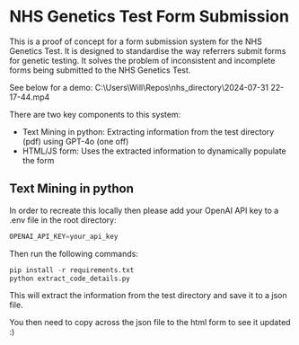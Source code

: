 # NHS Genetics Test Form Submission

This is a proof of concept for a form submission system for the NHS Genetics Test. It is designed to standardise the way referrers submit forms for genetic testing. It solves the problem of inconsistent and incomplete forms being submitted to the NHS Genetics Test.

See below for a demo:
C:\Users\Will\Repos\nhs_directory\2024-07-31 22-17-44.mp4

There are two key components to this system:
- Text Mining in python: Extracting information from the test directory (pdf) using GPT-4o (one off)
- HTML/JS form: Uses the extracted information to dynamically populate the form

## Text Mining in python

In order to recreate this locally then please add your OpenAI API key to a .env file in the root directory:

```python
OPENAI_API_KEY=your_api_key
```

Then run the following commands:

```python
pip install -r requirements.txt
python extract_code_details.py
```

This will extract the information from the test directory and save it to a json file.

You then need to copy across the json file to the html form to see it updated :)
